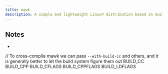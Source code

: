 ```yaml
---
title: mawk
description: A simple and lightweight Linux® distribution based on musl libc and toybox
---
```


## Notes
- ```c
// To cross-compile mawk we can pass `--with-build-cc` and others, and it is generally better to let the build system figure them out
BUILD_CC
BUILD_CPP
BUILD_CFLAGS
BUILD_CPPFLAGS
BUILD_LDFLAGS
```
